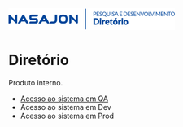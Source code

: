 ![](../img/logo_diretorio.png "Logo da equipe Diretório")
# Diretório

Produto interno.

- [Acesso ao sistema em QA](http://dir.nasajonsistemas.com.br/)
- Acesso ao sistema em Dev
- Acesso ao sistema em Prod